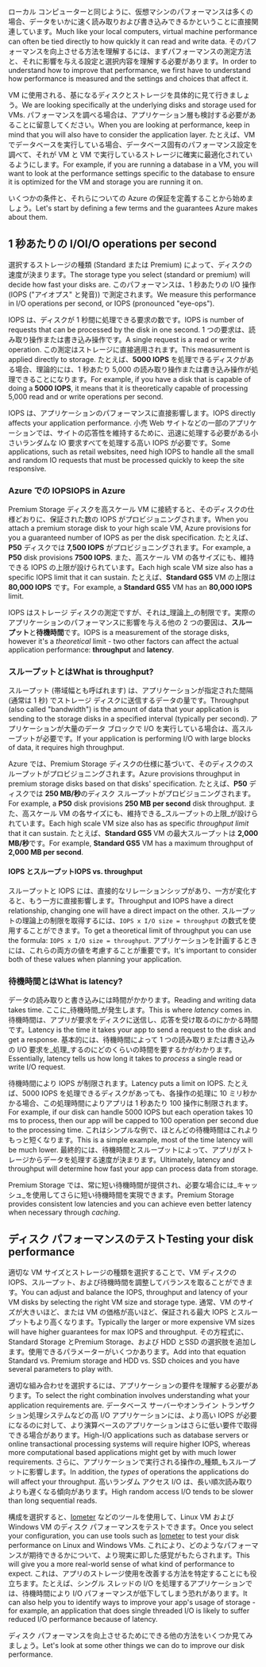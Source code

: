<span data-ttu-id="73e49-101">ローカル コンピューターと同じように、仮想マシンのパフォーマンスは多くの場合、データをいかに速く読み取りおよび書き込みできるかということに直接関連しています。</span><span class="sxs-lookup"><span data-stu-id="73e49-101">Much like your local computers, virtual machine performance can often be tied directly to how quickly it can read and write data.</span></span> <span data-ttu-id="73e49-102">そのパフォーマンスを向上させる方法を理解するには、まずパフォーマンスの測定方法と、それに影響を与える設定と選択内容を理解する必要があります。</span><span class="sxs-lookup"><span data-stu-id="73e49-102">In order to understand how to improve that performance, we first have to understand how performance is measured and the settings and choices that affect it.</span></span>

<span data-ttu-id="73e49-103">VM に使用される、基になるディスクとストレージを具体的に見て行きましょう。</span><span class="sxs-lookup"><span data-stu-id="73e49-103">We are looking specifically at the underlying disks and storage used for VMs.</span></span> <span data-ttu-id="73e49-104">パフォーマンスを調べる場合は、アプリケーション層も検討する必要があることに留意してください。</span><span class="sxs-lookup"><span data-stu-id="73e49-104">When you are looking at performance, keep in mind that you will also have to consider the application layer.</span></span> <span data-ttu-id="73e49-105">たとえば、VM でデータベースを実行している場合、データベース固有のパフォーマンス設定を調べて、それが VM と VM で実行しているストレージに確実に最適化されているようにします。</span><span class="sxs-lookup"><span data-stu-id="73e49-105">For example, if you are running a database in a VM, you will want to look at the performance settings specific to the database to ensure it is optimized for the VM and storage you are running it on.</span></span>

<span data-ttu-id="73e49-106">いくつかの条件と、それらについての Azure の保証を定義することから始めましょう。</span><span class="sxs-lookup"><span data-stu-id="73e49-106">Let's start by defining a few terms and the guarantees Azure makes about them.</span></span>

## <a name="io-operations-per-second"></a><span data-ttu-id="73e49-107">1 秒あたりの I/O</span><span class="sxs-lookup"><span data-stu-id="73e49-107">I/O operations per second</span></span>

<span data-ttu-id="73e49-108">選択するストレージの種類 (Standard または Premium) によって、ディスクの速度が決まります。</span><span class="sxs-lookup"><span data-stu-id="73e49-108">The storage type you select (standard or premium) will decide how fast your disks are.</span></span> <span data-ttu-id="73e49-109">このパフォーマンスは、1 秒あたりの I/O 操作 (IOPS ("アイオプス" と発音)) で測定されます。</span><span class="sxs-lookup"><span data-stu-id="73e49-109">We measure this performance in I/O operations per second, or IOPS (pronounced "eye-ops").</span></span>

<span data-ttu-id="73e49-110">IOPS は、ディスクが 1 秒間に処理できる要求の数です。</span><span class="sxs-lookup"><span data-stu-id="73e49-110">IOPS is number of requests that can be processed by the disk in one second.</span></span> <span data-ttu-id="73e49-111">1 つの要求は、読み取り操作または書き込み操作です。</span><span class="sxs-lookup"><span data-stu-id="73e49-111">A single request is a read or write operation.</span></span> <span data-ttu-id="73e49-112">この測定はストレージに直接適用されます。</span><span class="sxs-lookup"><span data-stu-id="73e49-112">This measurement is applied directly to storage.</span></span> <span data-ttu-id="73e49-113">たとえば、**5000 IOPS** を処理できるディスクがある場合、理論的には、1 秒あたり 5,000 の読み取り操作または書き込み操作が処理できることになります。</span><span class="sxs-lookup"><span data-stu-id="73e49-113">For example, if you have a disk that is capable of doing a **5000 IOPS**, it means that it is theoretically capable of processing 5,000 read and or write operations per second.</span></span>

<span data-ttu-id="73e49-114">IOPS は、アプリケーションのパフォーマンスに直接影響します。</span><span class="sxs-lookup"><span data-stu-id="73e49-114">IOPS directly affects your application performance.</span></span> <span data-ttu-id="73e49-115">小売 Web サイトなどの一部のアプリケーションでは、サイトの応答性を維持するために、迅速に処理する必要がある小さいランダムな IO 要求すべてを処理する高い IOPS が必要です。</span><span class="sxs-lookup"><span data-stu-id="73e49-115">Some applications, such as retail websites, need high IOPS to handle all the small and random IO requests that must be processed quickly to keep the site responsive.</span></span>

### <a name="iops-in-azure"></a><span data-ttu-id="73e49-116">Azure での IOPS</span><span class="sxs-lookup"><span data-stu-id="73e49-116">IOPS in Azure</span></span>

<span data-ttu-id="73e49-117">Premium Storage ディスクを高スケール VM に接続すると、そのディスクの仕様どおりに、保証された数の IOPS がプロビジョニングされます。</span><span class="sxs-lookup"><span data-stu-id="73e49-117">When you attach a premium storage disk to your high scale VM, Azure provisions for you a guaranteed number of IOPS as per the disk specification.</span></span> <span data-ttu-id="73e49-118">たとえば、**P50** ディスクでは **7,500 IOPS** がプロビジョニングされます。</span><span class="sxs-lookup"><span data-stu-id="73e49-118">For example, a **P50** disk provisions **7500 IOPS**.</span></span> <span data-ttu-id="73e49-119">また、高スケール VM の各サイズにも、維持できる IOPS の上限が設けられています。</span><span class="sxs-lookup"><span data-stu-id="73e49-119">Each high scale VM size also has a specific IOPS limit that it can sustain.</span></span> <span data-ttu-id="73e49-120">たとえば、**Standard GS5** VM の上限は **80,000 IOPS** です。</span><span class="sxs-lookup"><span data-stu-id="73e49-120">For example, a **Standard GS5** VM has an **80,000 IOPS** limit.</span></span>

<span data-ttu-id="73e49-121">IOPS はストレージ ディスクの測定ですが、それは_理論上_の制限です。実際のアプリケーションのパフォーマンスに影響を与える他の 2 つの要因は、**スループット**と**待機時間**です。</span><span class="sxs-lookup"><span data-stu-id="73e49-121">IOPS is a measurement of the storage disks, however it's a _theoretical_ limit - two other factors can affect the actual application performance: **throughput** and **latency**.</span></span>

### <a name="what-is-throughput"></a><span data-ttu-id="73e49-122">スループットとは</span><span class="sxs-lookup"><span data-stu-id="73e49-122">What is throughput?</span></span>
<span data-ttu-id="73e49-123">スループット (帯域幅とも呼ばれます) は、アプリケーションが指定された間隔 (通常は 1 秒) でストレージ ディスクに送信するデータの量です。</span><span class="sxs-lookup"><span data-stu-id="73e49-123">Throughput (also called "bandwidth") is the amount of data that your application is sending to the storage disks in a specified interval (typically per second).</span></span> <span data-ttu-id="73e49-124">アプリケーションが大量のデータ ブロックで I/O を実行している場合は、高スループットが必要です。</span><span class="sxs-lookup"><span data-stu-id="73e49-124">If your application is performing I/O with large blocks of data, it requires high throughput.</span></span>

<span data-ttu-id="73e49-125">Azure では、Premium Storage ディスクの仕様に基づいて、そのディスクのスループットがプロビジョニングされます。</span><span class="sxs-lookup"><span data-stu-id="73e49-125">Azure provisions throughput in premium storage disks based on that disks' specification.</span></span> <span data-ttu-id="73e49-126">たとえば、**P50** ディスクでは **250 MB/秒**のディスク スループットがプロビジョニングされます。</span><span class="sxs-lookup"><span data-stu-id="73e49-126">For example, a **P50** disk provisions **250 MB per second** disk throughput.</span></span> <span data-ttu-id="73e49-127">また、高スケール VM の各サイズにも、維持できる_スループットの上限_が設けられています。</span><span class="sxs-lookup"><span data-stu-id="73e49-127">Each high scale VM size also has as specific _throughput limit_ that it can sustain.</span></span> <span data-ttu-id="73e49-128">たとえば、**Standard GS5** VM の最大スループットは **2,000 MB/秒**です。</span><span class="sxs-lookup"><span data-stu-id="73e49-128">For example, **Standard GS5** VM has a maximum throughput of **2,000 MB per second**.</span></span>

#### <a name="iops-vs-throughput"></a><span data-ttu-id="73e49-129">IOPS とスループット</span><span class="sxs-lookup"><span data-stu-id="73e49-129">IOPS vs. throughput</span></span>

<span data-ttu-id="73e49-130">スループットと IOPS には、直接的なリレーションシップがあり、一方が変化すると、もう一方に直接影響します。</span><span class="sxs-lookup"><span data-stu-id="73e49-130">Throughput and IOPS have a direct relationship, changing one will have a direct impact on the other.</span></span> <span data-ttu-id="73e49-131">スループットの理論上の制限を取得するには、`IOPS x I/O size = throughput` の数式を使用することができます。</span><span class="sxs-lookup"><span data-stu-id="73e49-131">To get a theoretical limit of throughput you can use the formula: `IOPS x I/O size = throughput`.</span></span> <span data-ttu-id="73e49-132">アプリケーションを計画するときには、これらの両方の値を考慮することが重要です。</span><span class="sxs-lookup"><span data-stu-id="73e49-132">It's important to consider both of these values when planning your application.</span></span>

### <a name="what-is-latency"></a><span data-ttu-id="73e49-133">待機時間とは</span><span class="sxs-lookup"><span data-stu-id="73e49-133">What is latency?</span></span>

<span data-ttu-id="73e49-134">データの読み取りと書き込みには時間がかかります。</span><span class="sxs-lookup"><span data-stu-id="73e49-134">Reading and writing data takes time.</span></span> <span data-ttu-id="73e49-135">ここに_待機時間_が発生します。</span><span class="sxs-lookup"><span data-stu-id="73e49-135">This is where _latency_ comes in.</span></span> <span data-ttu-id="73e49-136">待機時間は、アプリが要求をディスクに送信し、応答を受け取るのにかかる時間です。</span><span class="sxs-lookup"><span data-stu-id="73e49-136">Latency is the time it takes your app to send a request to the disk and get a response.</span></span> <span data-ttu-id="73e49-137">基本的には、待機時間によって 1 つの読み取りまたは書き込みの I/O 要求を_処理_するのにどのくらいの時間を要するかがわかります。</span><span class="sxs-lookup"><span data-stu-id="73e49-137">Essentially, latency tells us how long it takes to _process_ a single read or write I/O request.</span></span>

<span data-ttu-id="73e49-138">待機時間により IOPS が制限されます。</span><span class="sxs-lookup"><span data-stu-id="73e49-138">Latency puts a limit on IOPS.</span></span> <span data-ttu-id="73e49-139">たとえば、5000 IOPS を処理できるディスクがあっても、各操作の処理に 10 ミリ秒かかる場合、この処理時間によりアプリは 1 秒あたり 100 操作に制限されます。</span><span class="sxs-lookup"><span data-stu-id="73e49-139">For example, if our disk can handle 5000 IOPS but each operation takes 10 ms to process, then our app will be capped to 100 operation per second due to the processing time.</span></span> <span data-ttu-id="73e49-140">これはシンプルな例で、ほとんどの待機時間はこれよりもっと短くなります。</span><span class="sxs-lookup"><span data-stu-id="73e49-140">This is a simple example, most of the time latency will be much lower.</span></span> <span data-ttu-id="73e49-141">最終的には、待機時間とスループットによって、アプリがストレージからデータを処理する速度が決まります。</span><span class="sxs-lookup"><span data-stu-id="73e49-141">Ultimately, latency and throughput will determine how fast your app can process data from storage.</span></span> 

<span data-ttu-id="73e49-142">Premium Storage では、常に短い待機時間が提供され、必要な場合には_キャッシュ_を使用してさらに短い待機時間を実現できます。</span><span class="sxs-lookup"><span data-stu-id="73e49-142">Premium Storage provides consistent low latencies and you can achieve even better latency when necessary through _caching_.</span></span> 

## <a name="testing-your-disk-performance"></a><span data-ttu-id="73e49-143">ディスク パフォーマンスのテスト</span><span class="sxs-lookup"><span data-stu-id="73e49-143">Testing your disk performance</span></span>

<span data-ttu-id="73e49-144">適切な VM サイズとストレージの種類を選択することで、VM ディスクの IOPS、スループット、および待機時間を調整してバランスを取ることができます。</span><span class="sxs-lookup"><span data-stu-id="73e49-144">You can adjust and balance the IOPS, throughput and latency of your VM disks by selecting the right VM size and storage type.</span></span> <span data-ttu-id="73e49-145">通常、VM のサイズが大きいほど、または VM の価格が高いほど、保証される最大 IOPS とスループットもより高くなります。</span><span class="sxs-lookup"><span data-stu-id="73e49-145">Typically the larger or more expensive VM sizes will have higher guarantees for max IOPS and throughput.</span></span> <span data-ttu-id="73e49-146">その方程式に、Standard Storage とPremium Storage、および HDD とSSD の選択肢を追加します。使用できるパラメーターがいくつかあります。</span><span class="sxs-lookup"><span data-stu-id="73e49-146">Add into that equation Standard vs. Premium storage and HDD vs. SSD choices and you have several parameters to play with.</span></span>

<span data-ttu-id="73e49-147">適切な組み合わせを選択するには、アプリケーションの要件を理解する必要があります。</span><span class="sxs-lookup"><span data-stu-id="73e49-147">To select the right combination involves understanding what your application requirements are.</span></span> <span data-ttu-id="73e49-148">データベース サーバーやオンライン トランザクション処理システムなどの高 I/O アプリケーションには、より高い IOPS が必要になるのに対して、より演算ベースのアプリケーションはさらに低い要件で取得できる場合があります。</span><span class="sxs-lookup"><span data-stu-id="73e49-148">High-I/O applications such as database servers or online transactional processing systems will require higher IOPS, whereas more computational based applications might get by with much lower requirements.</span></span> <span data-ttu-id="73e49-149">さらに、アプリケーションで実行される操作の_種類_もスループットに影響します。</span><span class="sxs-lookup"><span data-stu-id="73e49-149">In addition, the _types_ of operations the applications do will affect your throughput.</span></span> <span data-ttu-id="73e49-150">高いランダム アクセス I/O は、長い順次読み取りよりも遅くなる傾向があります。</span><span class="sxs-lookup"><span data-stu-id="73e49-150">High random access I/O tends to be slower than long sequential reads.</span></span>

<span data-ttu-id="73e49-151">構成を選択すると、[Iometer](http://iometer.org/) などのツールを使用して、Linux VM および Windows VM のディスク パフォーマンスをテストできます。</span><span class="sxs-lookup"><span data-stu-id="73e49-151">Once you select your configuration, you can use tools such as [Iometer](http://iometer.org/) to test your disk performance on Linux and Windows VMs.</span></span> <span data-ttu-id="73e49-152">これにより、どのようなパフォーマンスが期待できるかについて、より現実に即した感覚がもたらされます。</span><span class="sxs-lookup"><span data-stu-id="73e49-152">This will give you a more real-world sense of what kind of performance to expect.</span></span> <span data-ttu-id="73e49-153">これは、アプリのストレージ使用を改善する方法を特定することにも役立ちます。たとえば、シングル スレッドの I/O を処理するアプリケーションでは、待機時間により I/O パフォーマンスが低下してしまう恐れがあります。</span><span class="sxs-lookup"><span data-stu-id="73e49-153">It can also help you to identify ways to improve your app's usage of storage - for example, an application that does single threaded I/O is likely to suffer reduced I/O performance because of latency.</span></span>

<span data-ttu-id="73e49-154">ディスク パフォーマンスを向上させるためにできる他の方法をいくつか見てみましょう。</span><span class="sxs-lookup"><span data-stu-id="73e49-154">Let's look at some other things we can do to improve our disk performance.</span></span>

